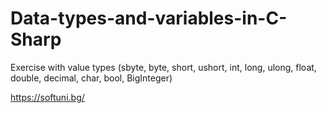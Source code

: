 # Data-types-and-variables-in-C-Sharp
Exercise with value types (sbyte, byte, short, ushort, int, long, ulong, float, double, decimal, char, bool, BigInteger)

https://softuni.bg/
